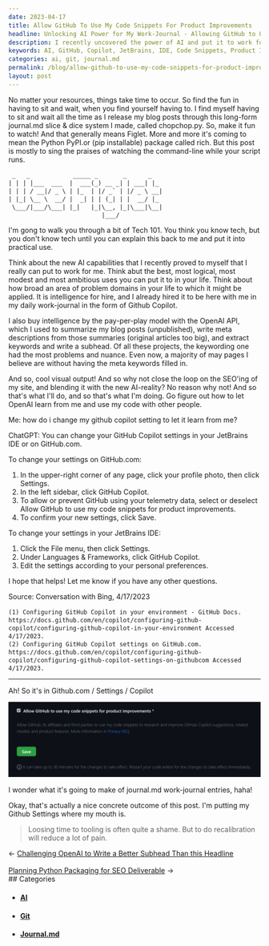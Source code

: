 ```yaml
---
date: 2023-04-17
title: Allow GitHub To Use My Code Snippets For Product Improvements
headline: Unlocking AI Power for My Work-Journal - Allowing GitHub to Use My Code Snippets for Product Improvements
description: I recently uncovered the power of AI and put it to work for me in my work-journal. To get the most out of these tools, I configured my GitHub Copilot settings in my JetBrains IDE or on GitHub.com. I'm excited to see how GitHub will use my code snippets to improve their products and how my journal.md entries will be transformed. See what AI can do for me - click through to find out more!
keywords: AI, GitHub, Copilot, JetBrains, IDE, Code Snippets, Product Improvements, Work-Journal, Journal.md, Discoveries
categories: ai, git, journal.md
permalink: /blog/allow-github-to-use-my-code-snippets-for-product-improvements/
layout: post
---
```



No matter your resources, things take time to occur. So find the fun in having
to sit and wait, when you find yourself having to. I find myself having to sit
and wait all the time as I release my blog posts through this long-form
journal.md slice & dice system I made, called chopchop.py. So, make it fun to
watch! And that generally means Figlet. More and more it's coming to mean the
Python PyPI.or (pip installable) package called rich. But this post is mostly
to sing the praises of watching the command-line while your script runs.

     _   _            _____ _       _      _
    | | | |___  ___  |  ___(_) __ _| | ___| |_
    | | | / __|/ _ \ | |_  | |/ _` | |/ _ \ __|
    | |_| \__ \  __/ |  _| | | (_| | |  __/ |_
     \___/|___/\___| |_|   |_|\__, |_|\___|\__|
                              |___/

I'm gong to walk you through a bit of Tech 101. You think you know tech, but
you don't know tech until you can explain this back to me and put it into
practical use.

Think about the new AI capabilities that I recently proved to myself that I
really can put to work for me. Think abut the best, most logical, most modest
and most ambitious uses you can put it to in your life. Think about how broad
an area of problem domains in your life to which it might be applied. It is
intelligence for hire, and I already hired it to be here with me in my daily
work-journal in the form of Github Copilot.

I also buy intelligence by the pay-per-play model with the OpenAI API, which I
used to summarize my blog posts (unpublished), write meta descriptions from
those summaries (original articles too big), and extract keywords and write a
subhead. Of all these projects, the keywording one had the most problems and
nuance. Even now, a majority of may pages I believe are without having the meta
keywords filled in.

And so, cool visual output! And so why not close the loop on the SEO'ing of my
site, and blending it with the new AI-reality? No reason why not! And so that's
what I'll do, and so that's what I'm doing. Go figure out how to let OpenAI
learn from me and use my code with other people.

Me: how do i change my github copilot setting to let it learn from me?

ChatGPT: You can change your GitHub Copilot settings in your JetBrains IDE or on GitHub.com.

To change your settings on GitHub.com:

1. In the upper-right corner of any page, click your profile photo, then click Settings.
2. In the left sidebar, click GitHub Copilot.
3. To allow or prevent GitHub using your telemetry data, select or deselect Allow GitHub to use my code snippets for product improvements.
4. To confirm your new settings, click Save.

To change your settings in your JetBrains IDE:

1. Click the File menu, then click Settings.
2. Under Languages & Frameworks, click GitHub Copilot.
3. Edit the settings according to your personal preferences.

I hope that helps! Let me know if you have any other questions.

Source: Conversation with Bing, 4/17/2023

    (1) Configuring GitHub Copilot in your environment - GitHub Docs. https://docs.github.com/en/copilot/configuring-github-copilot/configuring-github-copilot-in-your-environment Accessed 4/17/2023.
    (2) Configuring GitHub Copilot settings on GitHub.com. https://docs.github.com/en/copilot/configuring-github-copilot/configuring-github-copilot-settings-on-githubcom Accessed 4/17/2023.

---

Ah! So it's in Github.com / Settings / Copilot

![Allow GitHub To Use My Code Snippets For Product Improvements](/assets/images/Allow-GitHub-to-use-my-code-snippets-for-product-improvements.png)

I wonder what it's going to make of journal.md work-journal entries, haha!

Okay, that's actually a nice concrete outcome of this post. I'm putting my
Github Settings where my mouth is.

> Loosing time to tooling is often quite a shame.
> But to do recalibration will reduce a lot of pain.


<div class="arrow-links"><div class="post-nav-prev"><span class="arrow">&larr;&nbsp;</span><a href="/blog/challenging-openai-to-write-a-better-subhead-than-this-headline/">Challenging OpenAI to Write a Better Subhead Than this Headline</a></div> &nbsp; <div class="post-nav-next"><a href="/blog/planning-python-packaging-for-seo-deliverable/">Planning Python Packaging for SEO Deliverable</a><span class="arrow">&nbsp;&rarr;</span></div></div>
## Categories

<ul>
<li><h4><a href='/ai/'>AI</a></h4></li>
<li><h4><a href='/git/'>Git</a></h4></li>
<li><h4><a href='/journal-md/'>Journal.md</a></h4></li></ul>